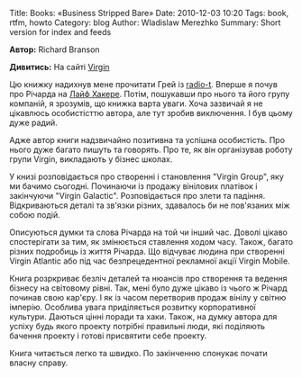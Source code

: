 Title: Books: «Business Stripped Bare» 
Date: 2010-12-03 10:20
Tags: book, rtfm, howto
Category: blog
Author: Wladislaw Merezhko
Summary: Short version for index and feeds

**Автор:** Richard Branson

**Дивитись:** На сайті [Virgin][book_link]

Цю книжку надихнув мене прочитати Грей із [radio-t][radiot]. Вперше я почув про
Річарда на [Лайф Хакере][hl]. Потім, пошукавши про нього та його групу компаній, я
зрозумів, що книжка варта уваги. Хоча зазвичай я не цікавлюсь особистісттю автора,
але тут зробив виключення. І був цьому дуже радий.

Адже автор книги надзвичайно позитивна та успішна особистість. Про нього дуже
багато пишуть та говорять. Про те, як він організував роботу групи Virgin,
викладають у бізнес школах.

У книзі розповідається про створенні і становлення "Virgin Group", яку ми бачимо
сьогодні. Починаючи із продажу вінілових платівок і закінчуючи "Virgin Galactic".
Розповідається про злети та падіння. Відкриваються деталі та зв'язки різних, 
здавалось би не пов'язаних між собою подій.

Описуються думки та слова Річарда на той чи інший час. Доволі цікаво спостерігати
за тим, як змінюється ставлення ходом часу. Також, багато різних подробиць із 
життя Річарда. Що відчуває людина при створенні Virgin Atlantic або під час 
безпрецедентної рекламної акції Virgin Mobile.

Книга розркриває безліч деталей та нюансів про створення та ведення бізнесу на 
світовому рівні. Так, мені було дуже цікаво із чього ж Річард починав свою 
кар'єру. І як із часом перетворив продаж вінілу у світню імперію. Особлива 
увага приділяється розвитку корпоративної культури. Даються цінні поради та хаки.
Також, на думку автора для успіху будь якого проекту потрібні правильні люди, які
поділяють бачення проекту і готові присвятити себе проекту.

Книга читається легко та швидко. По закінченню спонукає почати власну справу.

[book_link]: http://www.virgin.com/richard-branson/books/business-stripped-bare
[radiot]: http://radio-t.com
[hl]: http://life-hacker.ru